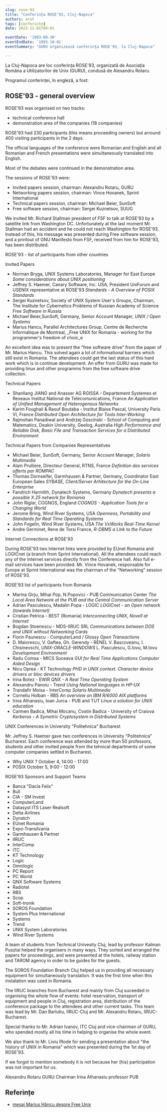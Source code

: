 ```yaml
---
slug: rose-93
title: "Conferința ROSE'93, Cluj-Napoca"
authors: arot
tags: [conferinte]
date: 2023-11-01T09:01

eventDate: '1993-09-30'
eventEndDate: '1993-10-01'
eventSummary: "GURU organizează conferința ROSE'93, la Cluj-Napoca"

---
```


La Cluj-Napoca are loc conferința ROSE'93, organizată de Asociația Româna
a Utilizatorilor de Unix (GURU), condusă de Alexandru Rotaru.

<!-- truncate -->

Programul conferinței, în engleză, a fost:

## ROSE'93 - general overview

ROSE'93 was organised on two tracks:

- technical conference hall
- demonstration area of the companies (18 companies)

ROSE'93 had 230 participants (this means proceeding owners) but arround 400 visiting participants in the 2 days.

The official languages of the conference were Romanian and English and all Romanian and French presentations were simultaneously translated into English.

Most of the debates were continued in the demonstration area.

The sessions of ROSE'93 were:

- Invited papers session, chairman: Alexandru Rotaru, GURU
- Networking papers session, chairman: Vince Hovanek, Sprint International
- Technical papers session, chairman: Michael Beier, SunSoft
- Free software session, chairman: Sergei Kuznetsov, SUUG

We invited Mr. Richard Stallman president of FSF to talk at ROSE'93 by a satellite link from Washington DC. Unfortunately at the last moment Mr. Stallman had an accident and he could not reach Washington for ROSE'93. Instead of this, his message was presented during Free software session, and a printout of GNU Manifesto from FSF, received from him for ROSE'93, has been distributed.

ROSE'93 - list of participants from other countries

Invited Papers

- Norman Bryga, UNIX Systems Laboratories, Manager for East Europe
_Some considerations about UNIX positioning_
- Jeffrey S. Haemer, Canary Software, Inc. USA, President UniForum and USENIX representative at ROSE'93
_Standards - A Overview of POSIX Standards_
- Sergei Kuznetsov, Society of UNIX System User's Groups, Chairman, The Institute for Cybernetics Problems of Russian Academy of Science
_Free Software in Russia_
- Michael Beier,SunSoft, Germany, Senior Account Manager,
_UNIX / Open Systems_
- Marius Hancu, Parallel Architectures Group, Centre de Recherche Informatique de Montreal,
_Free UNIX for Romania - working for the programmer's freedom of choic_e

An excellent idea was to present the "free software drive" from the paper of Mr. Marius Hancu. This solved again a lot of informational barriers which still exist in Romania. The attendees could get the last status of this hard work which is in continue development. An offer from GURU was made for providing linux and other programms from the free software drive collection.

Technical Papers

- Shanliang JIANG and Anasser AG RGISSA - Departement Systemes et Reseaux Institut National de Telecomunications, France
_An Application of Unified Management of Heterogenous Networks_
- Karim Foughali & Raouf Boutaba - Institut Blaise Pascal, University Paris VI, France
_Distributed Open Architecture for Tools Inter-Working_
- Rajmohan Panadiwal and Andrzej Goscinski - School of Computing and Matematics, Deakin University, Geelog, Australia
_High Performance and Reliable Disk, Basic File and Transaction Services for a Distributed Environment_

Technical Papers from Companies Representatives

- Michael Beier, SunSoft, Germany, Senior Account Manager,
_Solaris Multimedia_
- Alain Prulliere, Directeur General, RTNS, France
_Definition des services offerts par ROMPAC_
- Thomas Dornseifer, Garmhausen & Partner, Germany, Coordinator East European Sales
_SYBASE, Client/Server Arhitecture for the On-Line Enterprise_
- Fandrich Harmlith, Dynatech Systems, Germany
_Dynatech presents a possible X.25 network for Romania_
- John Riglar, COGNOS, England
_COGNOS - Application Tools for a Changing World_
- Jerome Bring, Wind River Systems, USA
_Openness, Portability and Standards for Real Time Operating Systems_
- John Fogelin, Wind River Systems, USA
_The VxWorks Real-Time Kernel_
- Andre Germinet, Rene de Torsi France,
_R-DBMS a Link to the Future_

Internet Connections at ROSE'93

During ROSE'93 two Internet links were provided by EUnet Romania and LOGICnet (a branch from Sprint International). All the attendees could reach any of the Internet services directly from the Conference hall. Also full e-mail services have been provided. Mr. Vince Hovanek, responsable for Europe at Sprint International was the chairman of the "Networking" session of ROSE'93.

ROSE'93 list of participants from Romania

- Marina Girju, Mihai Pop, N.Popovici - PUB Communication Center
_The Local Area Network at the PUB and the Central Communication Server_
- Adrian Pasculescu, Madalin Popa - LOGIC
_LOGICnet - an Open network (towards Internet)_
- Cristian Petrica - BEST (Romania)
_Interconnecting UNIX, Novell at Internet_
- Bogdan Stoenescu - MDS-IIRUC SRL
_Communications between DOS and UNIX without Networking Cards_
- Florin Paunescu - ComputerLand / Glossy
_Open Transactions_
- D. Maiorescu, V. Gaftea, Gh. Gerendy - RENEL
V. Bascoveanu, I. Chisinevschi, _UNIX-ORACLE-WINDOWS_
L. Pasculescu, G.Iovu, M.Iovu _Development Environment_
- Radu Comsa - MICS Suceava
_GUI for Real Time Applications Computer Aided Design_
- Nicu Oprea - KT Technology
_PHD in UNIX context. Character device drivers or bloc devices drivers_
- Irina Botez - EWIR
_QNX - A Real Time Operating System_
- Alexandru Panoiu - Trend
_Using National languages in HP-UX_
- Trandafir Moisa - InterComp
_Solaris Multimedia_
- Corneliu Holban - RBS
_An overview on IBM R/6000 AIX platforms_
- Irina Athanasiu, Ioan Jurca - PUB and TUT
_Linux a solution for UNIX education_
- Carmen Badica, Mihai Mocanu, Costin Badica - University of Craiova
_Kerberos - A Symetric Cryptosystem in Distributed Systems_

UNIX Conferences in University "Politehnica" Bucharest

Mr. Jeffrey S. Haemer gave two conferences in University "Politehnica" Bucharest. Each conference was attended by more than 50 professors, students and other invited people from the tehnical departments of some computer companies settled in Bucharest.

- Why UNIX ? October 4, 14:00 - 17:00
- POSIX October 5, 9:00 - 12:00

ROSE'93 Sponsors and Support Teams

- Banca "Dacia Felix"
- Bull
- CIA - SM Invest
- ComputerLand
- Datasyst ITS Laser Realsoft
- Delta Airlines
- Dynatch
- EUnet Romania
- Expo-Transilvania
- Garmhausen & Partner
- IIRUC
- InterComp
- ITC
- KT Technology
- Logic
- Omnilogic
- PC Report
- PC World
- QNX Software Systems
- Radiotel
- RBS
- Scop
- Soft-tronik
- SOROS Foundation
- System Plus International
- Systems
- Trend
- UNIX System Laboratories
- Wind River Systems

A team of students from Technical Univesity Cluj, lead by professor Kalman Pusztai helped the organisers in many ways. They sorted and arranged the papers for proceedings, and were presented at the hotels, railway station and TAROM agency in order to be guides for the guests.

The SOROS Foundation Branch Cluj helped us in providing all necessary equipment for simultaneously translation. It was the first time when this instalation was used in Romania.

The IIRUC branches from Bucharest and mainly from Cluj suceeded in organising the whole flow of events: hotel reservation, transport of equipment and people in Cluj, registration area, distribution of the conference package to the attendees and other current tasks. This team was lead by Mr. Dan Barlutiu, IIRUC-Cluj and Mr. Alexandru Rotaru, IIRUC-Bucharest.

Special thanks to Mr. Adrian Ivanov, ITC Cluj and vice-chairman of GURU, who spended mostly all his time in helping to organise the whole event.

We also thank to Mr. Liviu Iftode for sending a presentation about "the history of UNIX in Romania" which was presented during the 1st day of ROSE'93.

If we forgot to mention somebody it is not because her (his) participation was not important for us.

Alexandru Rotaru GURU Chairman
Irina Athanasiu professor PUB

## Referințe

- [mesaj Marius Hâncu despre Free Unix](hancu-mesaj-free-unix-rose93)
